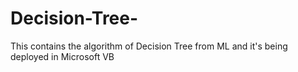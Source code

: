 # Decision-Tree-
This contains the algorithm of Decision Tree from ML and it's being deployed in Microsoft VB 
